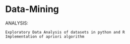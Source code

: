 # Data-Mining

ANALYSIS:

  	Exploratory Data Analysis of datasets in python and R
  	Implementation of apriori algorithm

